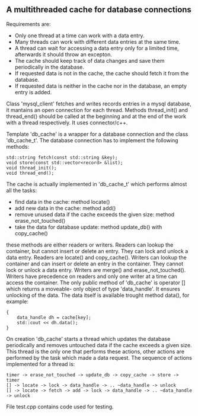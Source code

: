 
## A multithreaded cache for database connections ##

Requirements are:

 - Only one thread at a time can work with a data entry.
 - Many threads can work with different data entries at the same time.
 - A thread can wait for accessing a data entry only for a limited time,
   afterwards it should throw an excepton.
 - The cache should keep track of data changes and save them periodically
   in the database.
 - If requested data is not in the cache, the cache should fetch it
   from the database.
 - If requested data is neither in the cache nor in the database,
   an empty entry is added.

Class 'mysql_client' fetches and writes records entries in a mysql database,
it mantains an open connection for each thread. Methods thread_init() and
thread_end() should be called at the beginning and at the end of the work
with a thread respectively. It uses connector/c++.

Template 'db_cache' is a wrapper for a database connection and the class
'db_cache_t'.
The database connection has to implement the following methods:

    std::string fetch(const std::string &key);
    void store(const std::vector<record> &list);
    void thread_init();
    void thread_end();

The cache is actually implemented in 'db_cache_t' which performs almost all
the tasks:

 - find data in the cache: method locate()
 - add new data in the cache: method add()
 - remove unused data if the cache exceeds the given size:
   method erase_not_touched()
 - take the data for database update: method update_db() with copy_cache()

these methods are either readers or writers.
Readers can lookup the container, but cannot insert or delete an entry. They
can lock and unlock a data entry. Readers are locate() and copy_cache().
Writers can lookup the container and can insert or delete an entry in the
container. They cannot lock or unlock a data entry. Writers are merge() and
erase_not_touched().
Writers have precedence on readers and only one writer at a time can access
the container.
The only public method of 'db_cache' is operator [] which returns a moveable-
only object of type 'data_handle'. It ensures unlocking of the data. The
data itself is available trought method data(), for example:

    {
        data_handle dh = cache[key];
        std::cout << dh.data();
    }

On creation 'db_cache' starts a thread which updates the database
periodically and removes untouched data if the cache exceeds a given size.
This thread is the only one that performs these actions, other actions are
performed by the task which made a data request. The sequence of actions
implemented for a thread is:

    timer -> erase_not_touched -> update_db -> copy_cache -> store -> timer
    [] -> locate -> lock -> data_handle -> .. ~data_handle -> unlock
    [] -> locate -> fetch -> add -> lock -> data_handle -> .. ~data_handle -> unlock

File test.cpp contains code used for testing.
